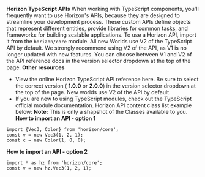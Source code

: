 **Horizon TypeScript APIs**
When working with TypeScript components, you'll frequently want to use Horizon's APIs, because they are designed to streamline your development process. These custom APIs define objects that represent different entities, provide libraries for common tasks, and frameworks for building scalable applications.
To use a Horizon API, import it from the `horizon/core` module.
All new Worlds use V2 of the TypeScript API by default. We strongly recommend using V2 of the API, as V1 is no longer updated with new features. You can choose between V1 and V2 of the API reference docs in the version selector dropdown at the top of the page.
**Other resources**
* View the online Horizon TypeScript API reference here. Be sure to select the correct version ( **1.0.0** or **2.0.0**) in the version selector dropdown at the top of the page. New worlds use V2 of the API by default.
* If you are new to using TypeScript modules, check out the TypeScript official module documentation.
Horizon API content class list example below:
**Note:** This is only a shapshot of the Classes available to you.
**How to import an API - option 1**

```
import {Vec3, Color} from 'horizon/core';
const v = new Vec3(1, 2, 1);
const c = new Color(1, 0, 0);
```

**How to import an API - option 2**

```
import * as hz from 'horizon/core';
const v = new hz.Vec3(1, 2, 1);
```